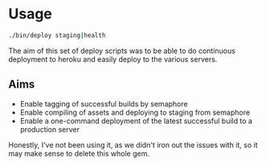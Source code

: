 Usage
======

```bash
./bin/deploy staging|health
```


The aim of this set of deploy scripts was to be able to do continuous
deployment to heroku and easily deploy to the various servers.

Aims
----

* Enable tagging of successful builds by semaphore
* Enable compiling of assets and deploying to staging from semaphore
* Enable a one-command deployment of the latest successful build to a production server


Honestly, I've not been using it, as we didn't iron out the issues with it,
so it may make sense to delete this whole gem.
